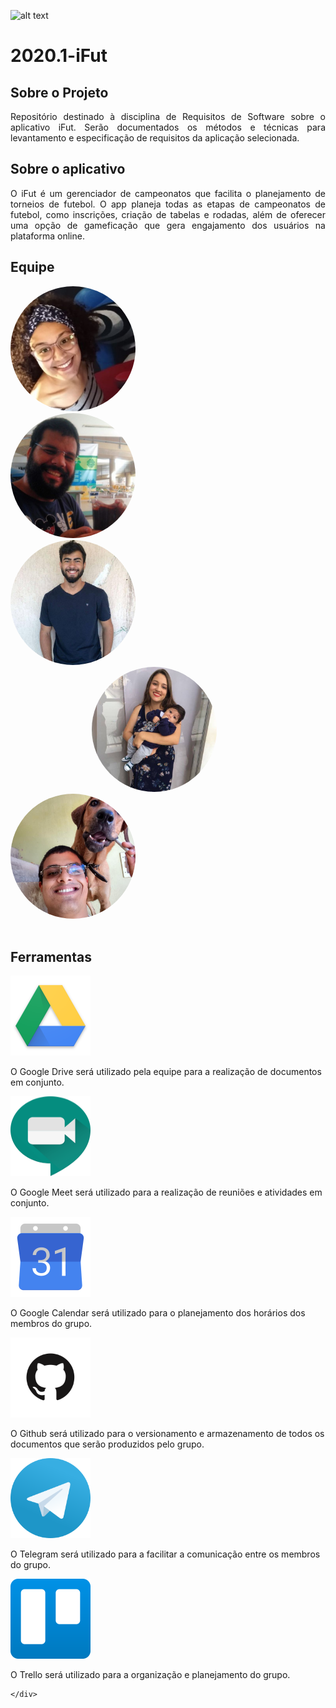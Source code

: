 ![alt text](https://www.ifut.com.br/statics/ifut.png "Logo iFut")

# 2020.1-iFut

## Sobre o Projeto

<p align="justify"> Repositório destinado à disciplina de Requisitos de Software sobre o aplicativo iFut. Serão
	documentados os métodos e técnicas para levantamento e especificação de requisitos da aplicação selecionada.</p>

## Sobre o aplicativo

<p align="justify"> O iFut é um gerenciador de campeonatos que facilita o planejamento de torneios de futebol. O app
	planeja todas as etapas de campeonatos de futebol, como inscrições, criação de tabelas e rodadas, além de oferecer
	uma opção de gameficação que gera engajamento dos usuários na plataforma online. </p>

## Equipe

<div class="container">
	<div class="row">
		<div class="col">
			<a href="https://github.com/brunaalmeidasantos"><img class="image-perfil" src="./images/bruna.jpg"
					width="200" height="200" style="border-radius:50%;"></a>
		</div>
		<div class="col">
			<a href="https://github.com/damarcones"><img class="image-perfil" src="./images/damarcondes.jpg" width="200"
					height="200" style="border-radius:50%;"></a>
		</div>
		<div class="col">
			<a href="https://github.com/geraldovictor"><img class="image-perfil" src="./images/geraldo.jpg" width="200"
					height="200" style="border-radius:50%;"></a>
		</div>
	</div>
	<div class="row">
		<div class="col" style="margin-left: 130px;">
			<a href="https://github.com/isabellacgmsa"><img class="image-perfil" src="./images/isabella.jpg" width="200"
					height="200" style="border-radius:50%;"></a>
		</div>
		<div class="col" style="margin-right: 130px;">
			<a href="https://github.com/LucasPLopes"><img class="image-perfil" src="./images/lucas.jpg" width="200"
					height="200" style="border-radius:50%;"></a>
		</div>
	</div>
</div>

<br />

## Ferramentas

<div class="container text-justify">
	<div class="row">
		<div class="col">
			<img width="128" height="128" src="./images/drive.png">
			<p>O Google Drive será utilizado pela equipe para a realização de documentos em conjunto.</p>
		</div>
		<div class="col">
			<img width="128" height="128" src="./images/meet.com.svg">
			<p>O Google Meet será utilizado para a realização de reuniões e atividades em conjunto.</p>
		</div>
		<div class="col">
			<img width="128" height="128" src="./images/calendar.png">
			<p>O Google Calendar será utilizado para o planejamento dos horários dos membros do grupo.</p>
		</div>
	</div>
	<div class="row">
		<div class="col">
			<img width="128" height="128" src="./images/github.png">
			<p>O Github será utilizado para o versionamento e armazenamento de todos os documentos que serão produzidos
				pelo grupo.</p>
			</div>
			<div class="col">
				<img width="128" height="128" src="./images/telegram.png">
				<p>O Telegram será utilizado para a facilitar a comunicação entre os membros do grupo.</p>
			</div>
			<div class="col">
				<img width="128" height="128" src="./images/trello.png">
				<p>O Trello será utilizado para a organização e planejamento do grupo.</p>
			</div>

	</div>
</div>